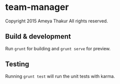 # team-manager
Copyright 2015 Ameya Thakur
All rights reserved.

## Build & development

Run `grunt` for building and `grunt serve` for preview.

## Testing

Running `grunt test` will run the unit tests with karma.
